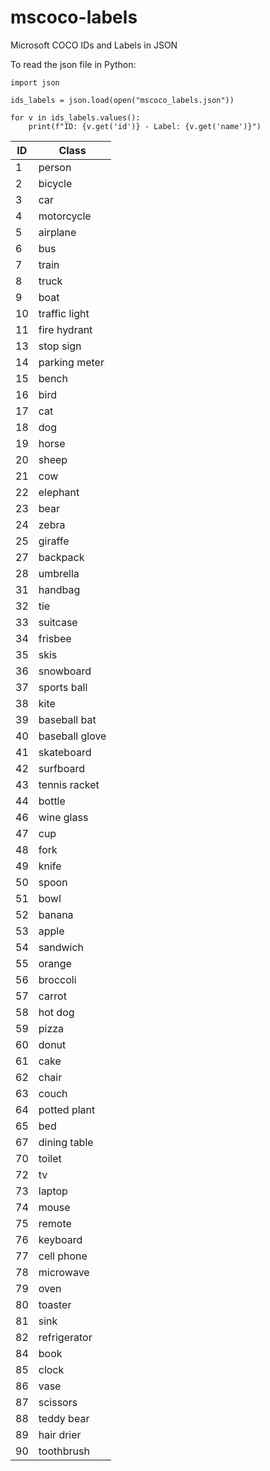 # mscoco-labels
Microsoft COCO IDs and Labels in JSON


To read the json file in Python:

```
import json 

ids_labels = json.load(open("mscoco_labels.json"))

for v in ids_labels.values():
    print(f"ID: {v.get('id')} - Label: {v.get('name')}")
```

| ID | Class |
|---|---|
| 1 | person |
| 2 | bicycle |
| 3 | car |
| 4 | motorcycle |
| 5 | airplane |
| 6 | bus |
| 7 | train |
| 8 | truck |
| 9 | boat |
| 10 | traffic light |
| 11 | fire hydrant |
| 13 | stop sign |
| 14 | parking meter |
| 15 | bench |
| 16 | bird |
| 17 | cat |
| 18 | dog |
| 19 | horse |
| 20 | sheep |
| 21 | cow |
| 22 | elephant |
| 23 | bear |
| 24 | zebra |
| 25 | giraffe |
| 27 | backpack |
| 28 | umbrella |
| 31 | handbag |
| 32 | tie |
| 33 | suitcase |
| 34 | frisbee |
| 35 | skis |
| 36 | snowboard |
| 37 | sports ball |
| 38 | kite |
| 39 | baseball bat |
| 40 | baseball glove |
| 41 | skateboard |
| 42 | surfboard |
| 43 | tennis racket |
| 44 | bottle |
| 46 | wine glass |
| 47 | cup |
| 48 | fork |
| 49 | knife |
| 50 | spoon |
| 51 | bowl |
| 52 | banana |
| 53 | apple |
| 54 | sandwich |
| 55 | orange |
| 56 | broccoli |
| 57 | carrot |
| 58 | hot dog |
| 59 | pizza |
| 60 | donut |
| 61 | cake |
| 62 | chair |
| 63 | couch |
| 64 | potted plant |
| 65 | bed |
| 67 | dining table |
| 70 | toilet |
| 72 | tv |
| 73 | laptop |
| 74 | mouse |
| 75 | remote |
| 76 | keyboard |
| 77 | cell phone |
| 78 | microwave |
| 79 | oven |
| 80 | toaster |
| 81 | sink |
| 82 | refrigerator |
| 84 | book |
| 85 | clock |
| 86 | vase |
| 87 | scissors |
| 88 | teddy bear |
| 89 | hair drier |
| 90 | toothbrush |
